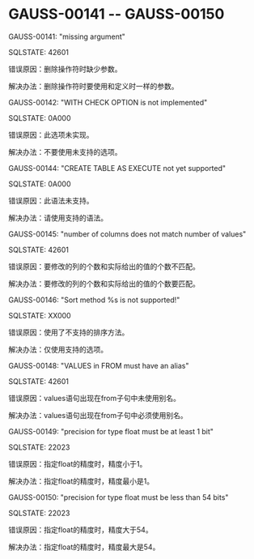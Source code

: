 # GAUSS-00141 -- GAUSS-00150<a name="ZH-CN_TOPIC_0302073583"></a>

GAUSS-00141: "missing argument"

SQLSTATE: 42601

错误原因：删除操作符时缺少参数。

解决办法：删除操作符时要使用和定义时一样的参数。

GAUSS-00142: "WITH CHECK OPTION is not implemented"

SQLSTATE: 0A000

错误原因：此选项未实现。

解决办法：不要使用未支持的选项。

GAUSS-00144: "CREATE TABLE AS EXECUTE not yet supported"

SQLSTATE: 0A000

错误原因：此语法未支持。

解决办法：请使用支持的语法。

GAUSS-00145: "number of columns does not match number of values"

SQLSTATE: 42601

错误原因：要修改的列的个数和实际给出的值的个数不匹配。

解决办法：要修改的列的个数和实际给出的值的个数要匹配。

GAUSS-00146: "Sort method %s is not supported!"

SQLSTATE: XX000

错误原因：使用了不支持的排序方法。

解决办法：仅使用支持的选项。

GAUSS-00148: "VALUES in FROM must have an alias"

SQLSTATE: 42601

错误原因：values语句出现在from子句中未使用别名。

解决办法：values语句出现在from子句中必须使用别名。

GAUSS-00149: "precision for type float must be at least 1 bit"

SQLSTATE: 22023

错误原因：指定float的精度时，精度小于1。

解决办法：指定float的精度时，精度最小是1。

GAUSS-00150: "precision for type float must be less than 54 bits"

SQLSTATE: 22023

错误原因：指定float的精度时，精度大于54。

解决办法：指定float的精度时，精度最大是54。

